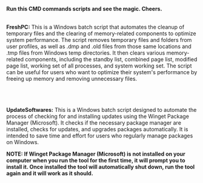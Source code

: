 **Run this CMD commands scripts and see the magic. Cheers.**<br><br>



**FreshPC:** This is a Windows batch script that automates the cleanup of temporary files and the clearing of memory-related components to optimize system performance. The script removes temporary files and folders from user profiles, as well as .dmp and .old files from those same locations and .tmp files from Windows temp directories. It then clears various memory-related components, including the standby list, combined page list, modified page list, working set of all processes, and system working set. The script can be useful for users who want to optimize their system's performance by freeing up memory and removing unnecessary files.<br><br><br><br>



**UpdateSoftwares:** This is a Windows batch script designed to automate the process of checking for and installing updates using the Winget Package Manager (Microsoft). It checks if the necessary package manager are installed, checks for updates, and upgrades packages automatically. It is intended to save time and effort for users who regularly manage packages on Windows.

**NOTE: If Winget Package Manager (Microsoft) is not installed on your computer when you run the tool for the first time, it will prompt you to install it. Once installed the tool will automatically shut down, run the tool again and it will work as it should.**
